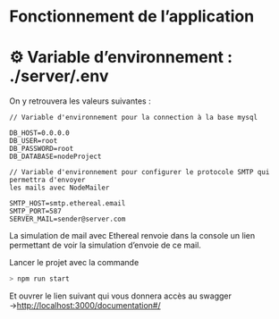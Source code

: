 # Fonctionnement de l’application

# ⚙️ Variable d’environnement : ./server/.env

On y retrouvera les valeurs suivantes :

```
// Variable d'environnement pour la connection à la base mysql

DB_HOST=0.0.0.0
DB_USER=root
DB_PASSWORD=root
DB_DATABASE=nodeProject

// Variable d'environnement pour configurer le protocole SMTP qui permettra d'envoyer 
les mails avec NodeMailer

SMTP_HOST=smtp.ethereal.email
SMTP_PORT=587
SERVER_MAIL=sender@server.com
```

La simulation de mail avec Ethereal renvoie dans la console un lien permettant de voir la simulation d’envoie de ce mail.

Lancer le projet avec la commande 

```jsx
> npm run start

```

Et ouvrer le lien suivant qui vous donnera accès au swagger →[http://localhost:3000/documentation#/](http://localhost:3000/documentation#/)